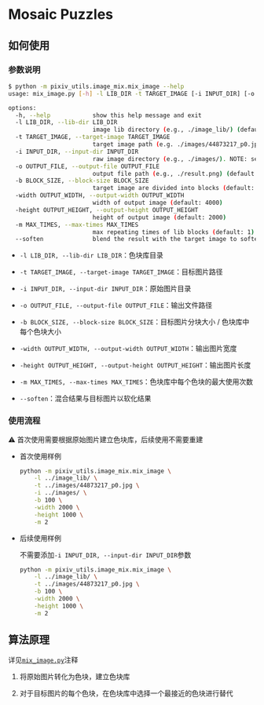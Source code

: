 # Mosaic Puzzles

## 如何使用

### 参数说明

```bash
$ python -m pixiv_utils.image_mix.mix_image --help
usage: mix_image.py [-h] -l LIB_DIR -t TARGET_IMAGE [-i INPUT_DIR] [-o OUTPUT_FILE] [-b BLOCK_SIZE] [-width OUTPUT_WIDTH] [-height OUTPUT_HEIGHT] [-m MAX_TIMES] [--soften]

options:
  -h, --help            show this help message and exit
  -l LIB_DIR, --lib-dir LIB_DIR
                        image lib directory (e.g., ./image_lib/) (default: None)
  -t TARGET_IMAGE, --target-image TARGET_IMAGE
                        target image path (e.g. ./images/44873217_p0.jpg) (default: None)
  -i INPUT_DIR, --input-dir INPUT_DIR
                        raw image directory (e.g., ./images/). NOTE: set to None if image lib is already constructed (default: None)
  -o OUTPUT_FILE, --output-file OUTPUT_FILE
                        output file path (e.g., ./result.png) (default: result.png)
  -b BLOCK_SIZE, --block-size BLOCK_SIZE
                        target image are divided into blocks (default: 50)
  -width OUTPUT_WIDTH, --output-width OUTPUT_WIDTH
                        width of output image (default: 4000)
  -height OUTPUT_HEIGHT, --output-height OUTPUT_HEIGHT
                        height of output image (default: 2000)
  -m MAX_TIMES, --max-times MAX_TIMES
                        max repeating times of lib blocks (default: 1)
  --soften              blend the result with the target image to soften the result (default: False)
```

- `-l LIB_DIR, --lib-dir LIB_DIR`：色块库目录

- `-t TARGET_IMAGE, --target-image TARGET_IMAGE`：目标图片路径

- `-i INPUT_DIR, --input-dir INPUT_DIR`：原始图片目录

- `-o OUTPUT_FILE, --output-file OUTPUT_FILE`：输出文件路径

- `-b BLOCK_SIZE, --block-size BLOCK_SIZE`：目标图片分块大小 / 色块库中每个色块大小

- `-width OUTPUT_WIDTH, --output-width OUTPUT_WIDTH`：输出图片宽度

- `-height OUTPUT_HEIGHT, --output-height OUTPUT_HEIGHT`：输出图片长度

- `-m MAX_TIMES, --max-times MAX_TIMES`：色块库中每个色块的最大使用次数

- `--soften`：混合结果与目标图片以软化结果

### 使用流程

:warning: 首次使用需要根据原始图片建立色块库，后续使用不需要重建

- 首次使用样例

  ```bash
  python -m pixiv_utils.image_mix.mix_image \
      -l ../image_lib/ \
      -t ../images/44873217_p0.jpg \
      -i ../images/ \
      -b 100 \
      -width 2000 \
      -height 1000 \
      -m 2
  ```

- 后续使用样例

  不需要添加`-i INPUT_DIR, --input-dir INPUT_DIR`参数

  ```bash
  python -m pixiv_utils.image_mix.mix_image \
      -l ../image_lib/ \
      -t ../images/44873217_p0.jpg \
      -b 100 \
      -width 2000 \
      -height 1000 \
      -m 2
  ```

## 算法原理

详见[`mix_image.py`](../pixiv_utils/image_mix/mix_image.py)注释

1. 将原始图片转化为色块，建立色块库

2. 对于目标图片的每个色块，在色块库中选择一个最接近的色块进行替代
